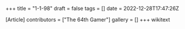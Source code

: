 +++
title = "1-1-98"
draft = false
tags = []
date = 2022-12-28T17:47:26Z

[Article]
contributors = ["The 64th Gamer"]
gallery = []
+++
wikitext